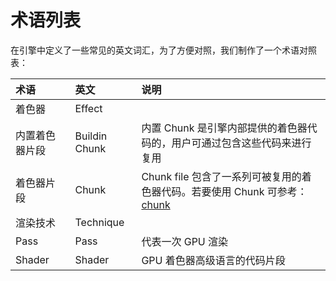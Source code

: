 <!-- unused -->
# 术语列表 

在引擎中定义了一些常见的英文词汇，为了方便对照，我们制作了一个术语对照表：

| 术语           | 英文          | 说明                                                                           |
| :------------- | :------------ | :----------------------------------------------------------------------------- |
| 着色器         | Effect        |                                                                                |
| 内置着色器片段 | Buildin Chunk | 内置 Chunk 是引擎内部提供的着色器代码的，用户可通过包含这些代码来进行复用      |
| 着色器片段     | Chunk         | Chunk file 包含了一系列可被复用的着色器代码。若要使用 Chunk 可参考： [chunk]() |
| 渲染技术       | Technique     |                                                                                |
| Pass           | Pass          | 代表一次 GPU 渲染                                                              |
| Shader         | Shader        | GPU 着色器高级语言的代码片段                                                   |